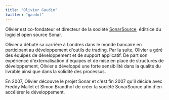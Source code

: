```yaml
---
title: "Olivier Gaudin"
twitter: "gaudol"
---
```


Olivier est co-fondateur et directeur de la société
[SonarSource](https://www.sonarsource.com/), éditrice du logiciel open
source Sonar.

Olivier a débuté sa carrière à Londres dans le monde bancaire en
participant au développement d'outils de trading. Par la suite, Olivier
a géré des équipes de développement et de support applicatif. De part
son expérience d'externalisation d'équipes et de mise en place de
structures de développement, Olivier a développé une forte sensibilité
dans la qualité du livrable ainsi que dans la solidité des processus.

En 2007, Olivier découvre le projet Sonar et c'est fin 2007 qu'il décide
avec Freddy Mallet et SImon Brandhof de créer la société SonarSource
afin d'en accélérer le développement.
